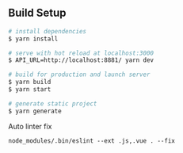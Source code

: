 ## Build Setup

```bash
# install dependencies
$ yarn install

# serve with hot reload at localhost:3000
$ API_URL=http://localhost:8881/ yarn dev

# build for production and launch server
$ yarn build
$ yarn start

# generate static project
$ yarn generate
```

Auto linter fix

```
node_modules/.bin/eslint --ext .js,.vue . --fix
```
